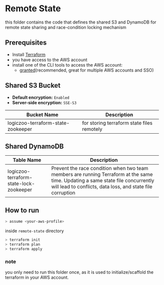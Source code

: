 # Remote State

this folder contains the code that defines the shared S3 and DynamoDB for remote state sharing and race-condition locking mechanism

## Prerequisites

* Install [Terraform](https://developer.hashicorp.com/terraform/install)
* you have access to the AWS account
* install one of the CLI tools to access the AWS account:
  * [granted](https://docs.commonfate.io/granted/getting-started)(recommended, great for multiple AWS accounts and SSO)
  
## Shared S3 Bucket

* **Default encryption:** `Enabled`
* **Server-side encryption:** `SSE-S3`

|Bucket Name | Description |
|--|--|
|logiczoo-terraform-state-zookeeper | for storing terraform state files remotely|

## Shared DynamoDB

|Table Name | Description |
|--|--|
|logiczoo-terraform-state-lock-zookeeper|Prevent the race condition when two team members are running Terraform at the same time. Updating a same state file concurrently will lead to conflicts, data loss, and state file corruption|

## How to run

```bash
> assume <your-aws-profile>
```

inside `remote-state` directory

```bash
> terraform init
> terraform plan
> terraform apply
```

### note

you only need to run this folder once, as it is used to initialize/scaffold the terraform in your AWS account.
